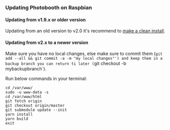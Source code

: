 ### Updating Photobooth on Raspbian

#### Updating from v1.9.x or older version
Updating from an old version to v2.0 it's recommend to [make a clean install](#installation).


#### Updating from v2.x to a newer version
Make sure you have no local changes, else make sure to commit them (`git add --all && git commit -a -m "my local changes"') and keep them in a backup branch you can return ti later (`git checkout -b mybackupbranch`).

Run below commands in your terminal:
```
cd /var/www/
sudo -u www-data -s
cd /var/www/html
git fetch origin
git checkout origin/master
git submodule update --init
yarn install
yarn build
exit
```
